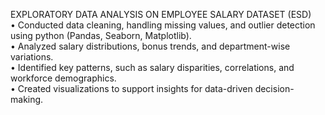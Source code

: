 EXPLORATORY DATA ANALYSIS ON EMPLOYEE SALARY DATASET (ESD)
<br>
•	Conducted data cleaning, handling missing values, and outlier detection using python (Pandas, Seaborn, Matplotlib).
<br>
•	Analyzed salary distributions, bonus trends, and department-wise variations.
<br>
•	Identified key patterns, such as salary disparities, correlations, and workforce demographics.
<br>
•	Created visualizations to support insights for data-driven decision-making.


